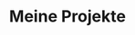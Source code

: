 ---
title: Meine Projekte
description: Auf dieser Seite finden Sie Informationen über die Projekte, an denen ich gearbeitet habe oder arbeite. Softwareentwicklung, Datenanalyse und mehr!
---